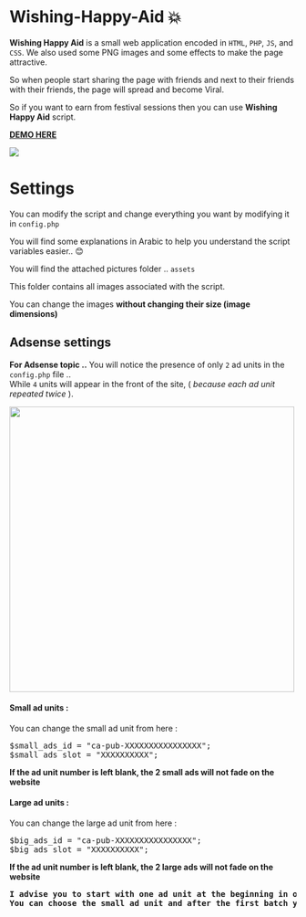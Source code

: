 # Wishing-Happy-Aid :boom:
<strong>Wishing Happy Aid</strong> is a small web application encoded in <code>HTML</code>, <code>PHP</code>, <code>JS</code>, and <code>CSS</code>. We also used some PNG images and some effects to make the page attractive.

So when people start sharing the page with friends and next to their friends with their friends, the page will spread and become Viral.

So if you want to earn from festival sessions then you can use <strong>Wishing Happy Aid</strong> script.

<b><a href="http://mawlid.orgfree.com" >DEMO HERE</a></b>

<img src="http://mawlid.orgfree.com/git/Wishing-Happy-Aid.png" />

<h1>Settings</h1>

You can modify the script and change everything you want by modifying it in <code>config.php</code>

You will find some explanations in Arabic to help you understand the script variables easier.. :blush:

You will find the attached pictures folder .. <code>assets</code>


This folder contains all images associated with the script.

You can change the images <strong>without changing their size (image dimensions)</strong>


<h2>Adsense settings</h2>

<b>For Adsense topic ..</b>
You will notice the presence of only <code>2</code> ad units in the <code>config.php</code> file .. </br>
While <code>4</code> units will appear in the front of the site, ( <i>because each ad unit repeated twice</i> ).

<img width="500px" src="http://mawlid.orgfree.com/git/ad_unit.png" />

<h4>Small ad units :</h4>
You can change the small ad unit from here :
<pre>
$small_ads_id = "ca-pub-XXXXXXXXXXXXXXXX";
$small_ads_slot = "XXXXXXXXXX";
</pre>

<b>If the ad unit number is left blank, the 2 small ads will not fade on the website</b>

<h4>Large ad units :</h4>

You can change the large ad unit from here :

<pre>
$big_ads_id = "ca-pub-XXXXXXXXXXXXXXXX";
$big_ads_slot = "XXXXXXXXXX";
</pre>

<b>If the ad unit number is left blank, the 2 large ads will not fade on the website</b>

<pre>
<b>I advise you to start with one ad unit at the beginning in order to protect your advertising account.</b>
<b>You can choose the small ad unit and after the first batch you can run the large units.</b>
</pre>
